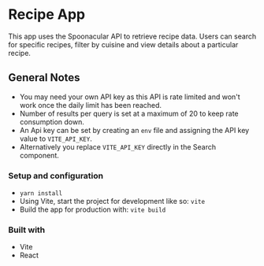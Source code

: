 # Recipe App

This app uses the Spoonacular API to retrieve recipe data. Users can search for specific recipes, filter by cuisine and view details about a particular recipe.

## General Notes

-   You may need your own API key as this API is rate limited and won't work once the daily limit has been reached.
-   Number of results per query is set at a maximum of 20 to keep rate consumption down.
-   An Api key can be set by creating an `env` file and assigning the API key value to `VITE_API_KEY`.
-   Alternatively you replace `VITE_API_KEY` directly in the Search component.

### Setup and configuration

-   `yarn install`
-   Using Vite, start the project for development like so:
    `vite`
-   Build the app for production with:
    `vite build`

### Built with

-   Vite
-   React
